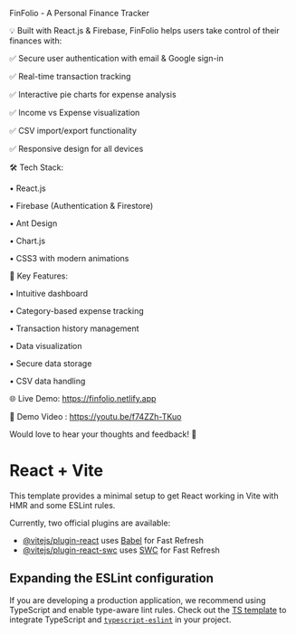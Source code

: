 FinFolio - A Personal Finance Tracker

💡 Built with React.js & Firebase, FinFolio helps users take control of their finances with:

✅ Secure user authentication with email & Google sign-in

✅ Real-time transaction tracking

✅ Interactive pie charts for expense analysis

✅ Income vs Expense visualization

✅ CSV import/export functionality

✅ Responsive design for all devices


🛠️ Tech Stack:

• React.js

• Firebase (Authentication & Firestore)

• Ant Design

• Chart.js

• CSS3 with modern animations


🔑 Key Features:

• Intuitive dashboard

• Category-based expense tracking

• Transaction history management

• Data visualization

• Secure data storage

• CSV data handling



🌐 Live Demo: https://finfolio.netlify.app

🎥 Demo Video : https://youtu.be/f74ZZh-TKuo 

Would love to hear your thoughts and feedback! 🙌



# React + Vite

This template provides a minimal setup to get React working in Vite with HMR and some ESLint rules.

Currently, two official plugins are available:

- [@vitejs/plugin-react](https://github.com/vitejs/vite-plugin-react/blob/main/packages/plugin-react/README.md) uses [Babel](https://babeljs.io/) for Fast Refresh
- [@vitejs/plugin-react-swc](https://github.com/vitejs/vite-plugin-react-swc) uses [SWC](https://swc.rs/) for Fast Refresh

## Expanding the ESLint configuration

If you are developing a production application, we recommend using TypeScript and enable type-aware lint rules. Check out the [TS template](https://github.com/vitejs/vite/tree/main/packages/create-vite/template-react-ts) to integrate TypeScript and [`typescript-eslint`](https://typescript-eslint.io) in your project.
